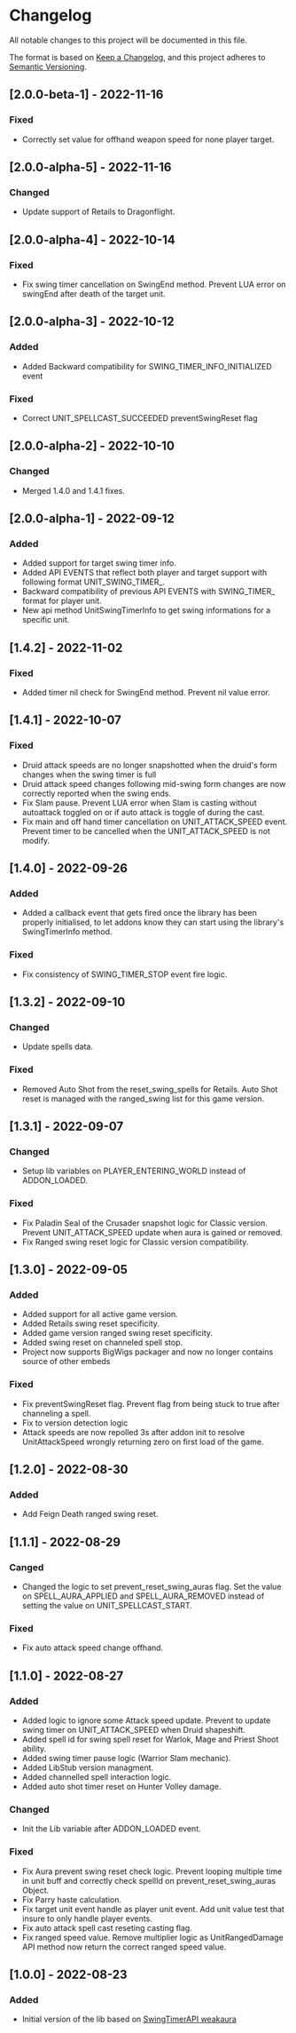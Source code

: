 # Changelog
All notable changes to this project will be documented in this file.

The format is based on [Keep a Changelog](https://keepachangelog.com/en/1.0.0/),
and this project adheres to [Semantic Versioning](https://semver.org/spec/v2.0.0.html).

## [2.0.0-beta-1] - 2022-11-16

### Fixed
* Correctly set value for offhand weapon speed for none player target.

## [2.0.0-alpha-5] - 2022-11-16

### Changed
* Update support of Retails to Dragonflight.

## [2.0.0-alpha-4] - 2022-10-14

### Fixed
* Fix swing timer cancellation on SwingEnd method. Prevent LUA error on swingEnd after death of the target unit. 

## [2.0.0-alpha-3] - 2022-10-12

### Added
* Added Backward compatibility for SWING_TIMER_INFO_INITIALIZED event

### Fixed
* Correct UNIT_SPELLCAST_SUCCEEDED preventSwingReset flag

## [2.0.0-alpha-2] - 2022-10-10

### Changed
* Merged 1.4.0 and 1.4.1 fixes.

## [2.0.0-alpha-1] - 2022-09-12

### Added
- Added support for target swing timer info.
- Added API EVENTS that reflect both player and target support with following format UNIT_SWING_TIMER_.
- Backward compatibility of previous API EVENTS with SWING_TIMER_ format for player unit.
- New api method UnitSwingTimerInfo to get swing informations for a specific unit.

## [1.4.2] - 2022-11-02

### Fixed
- Added timer nil check for SwingEnd method. Prevent nil value error.

## [1.4.1] - 2022-10-07

### Fixed
- Druid attack speeds are no longer snapshotted when the druid's form changes when the swing timer is full
- Druid attack speed changes following mid-swing form changes are now correctly reported when the swing ends.
- Fix Slam pause. Prevent LUA error when Slam is casting without autoattack toggled on or if auto attack is toggle of during the cast.
- Fix main and off hand timer cancellation on UNIT_ATTACK_SPEED event. Prevent timer to be cancelled when the UNIT_ATTACK_SPEED is not modify.

## [1.4.0] - 2022-09-26

### Added
- Added a callback event that gets fired once the library has been properly initialised, to let addons know they can start using the library's SwingTimerInfo method.

### Fixed
- Fix consistency of SWING_TIMER_STOP event fire logic.

## [1.3.2] - 2022-09-10

### Changed
- Update spells data.

### Fixed
- Removed Auto Shot from the reset_swing_spells for Retails. Auto Shot reset is managed with the ranged_swing list for this game version.

## [1.3.1] - 2022-09-07

### Changed
- Setup lib variables on PLAYER_ENTERING_WORLD instead of ADDON_LOADED.

### Fixed
- Fix Paladin Seal of the Crusader snapshot logic for Classic version. Prevent UNIT_ATTACK_SPEED update when aura is gained or removed.
- Fix Ranged swing reset logic for Classic version compatibility.

## [1.3.0] - 2022-09-05

### Added
- Added support for all active game version.
- Added Retails swing reset specificity.
- Added game version ranged swing reset specificity.
- Added swing reset on channeled spell stop.
- Project now supports BigWigs packager and now no longer contains source of other embeds

### Fixed
- Fix preventSwingReset flag. Prevent flag from being stuck to true after channeling a spell.
- Fix to version detection logic
- Attack speeds are now repolled 3s after addon init to resolve UnitAttackSpeed wrongly returning zero on first load of the game.

## [1.2.0] - 2022-08-30

### Added
- Add Feign Death ranged swing reset.

## [1.1.1] - 2022-08-29

### Canged
- Changed the logic to set prevent_reset_swing_auras flag. Set the value on SPELL_AURA_APPLIED and SPELL_AURA_REMOVED instead of setting the value on UNIT_SPELLCAST_START.

### Fixed
- Fix auto attack speed change offhand.

## [1.1.0] - 2022-08-27

### Added
- Added logic to ignore some Attack speed update. Prevent to update swing timer on UNIT_ATTACK_SPEED when Druid shapeshift.
- Added spell id for swing spell reset for Warlok, Mage and Priest Shoot ability.
- Added swing timer pause logic (Warrior Slam mechanic).
- Added LibStub version managment.
- Added channelled spell interaction logic.
- Added auto shot timer reset on Hunter Volley damage.

### Changed
- Init the Lib variable after ADDON_LOADED event.

### Fixed
- Fix Aura prevent swing reset check logic. Prevent looping multiple time in unit buff and correctly check spellId on prevent_reset_swing_auras Object.
- Fix Parry haste calculation.
- Fix target unit event handle as player unit event. Add unit value test that insure to only handle player events.
- Fix auto attack spell cast reseting casting flag.
- Fix ranged speed value. Remove multiplier logic as UnitRangedDamage API method now return the correct ranged speed value.

## [1.0.0] - 2022-08-23

### Added
- Initial version of the lib based on [SwingTimerAPI weakaura](https://wago.io/mfxY37Jl9)
